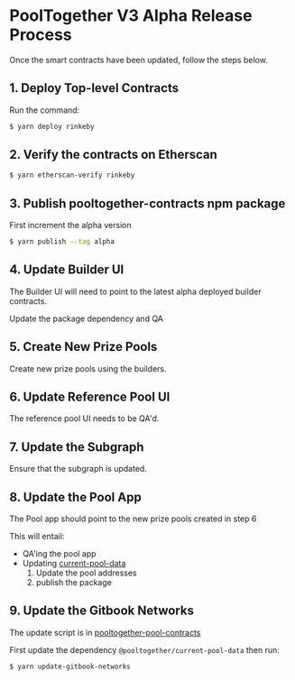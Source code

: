 # PoolTogether V3 Alpha Release Process

Once the smart contracts have been updated, follow the steps below.

## 1. Deploy Top-level Contracts

Run the command:

```bash
$ yarn deploy rinkeby
```

## 2. Verify the contracts on Etherscan

```bash
$ yarn etherscan-verify rinkeby
```

## 3. Publish pooltogether-contracts npm package

First increment the alpha version

```bash
$ yarn publish --tag alpha
```

## 4. Update Builder UI

The Builder UI will need to point to the latest alpha deployed builder contracts.

Update the package dependency and QA

## 5. Create New Prize Pools

Create new prize pools using the builders.

## 6. Update Reference Pool UI

The reference pool UI needs to be QA'd.

## 7. Update the Subgraph

Ensure that the subgraph is updated.

## 8. Update the Pool App

The Pool app should point to the new prize pools created in step 6

This will entail:

- QA'ing the pool app
- Updating [current-pool-data](https://github.com/pooltogether/current-pool-data)
  1. Update the pool addresses
  2. publish the package

## 9. Update the Gitbook Networks

The update script is in [pooltogether-pool-contracts](https://github.com/pooltogether/pooltogether-pool-contracts)

First update the dependency `@pooltogether/current-pool-data` then run:

```bash
$ yarn update-gitbook-networks
```
